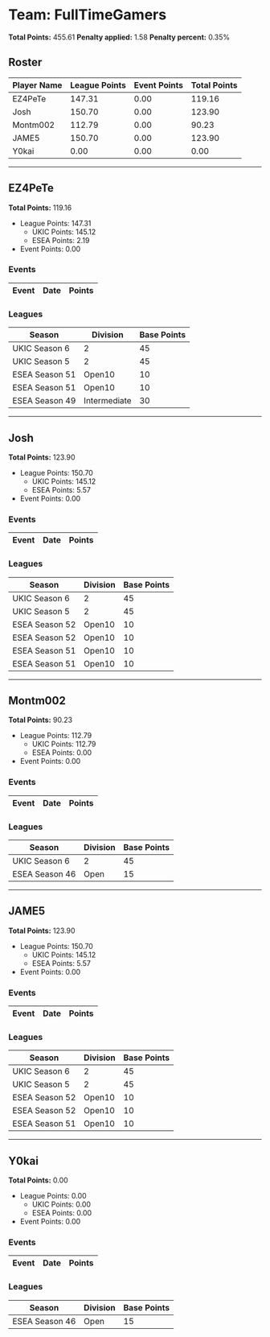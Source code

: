 # Team: FullTimeGamers

**Total Points:** 455.61
**Penalty applied:** 1.58
**Penalty percent:** 0.35%

## Roster
| Player Name | League Points | Event Points | Total Points |
|-------------|--------------|--------------|-------------|
| EZ4PeTe | 147.31 | 0.00 | 119.16 |
| Josh | 150.70 | 0.00 | 123.90 |
| Montm002 | 112.79 | 0.00 | 90.23 |
| JAME5 | 150.70 | 0.00 | 123.90 |
| Y0kai | 0.00 | 0.00 | 0.00 |

---

## EZ4PeTe

**Total Points:** 119.16

- League Points: 147.31
  - UKIC Points: 145.12
  - ESEA Points: 2.19
- Event Points: 0.00

### Events
| Event | Date | Points |
|-------|------|--------|
### Leagues
| Season | Division | Base Points |
|--------|----------|-------------|
| UKIC Season 6 | 2 | 45 |
| UKIC Season 5 | 2 | 45 |
| ESEA Season 51 | Open10 | 10 |
| ESEA Season 51 | Open10 | 10 |
| ESEA Season 49 | Intermediate | 30 |
---

## Josh

**Total Points:** 123.90

- League Points: 150.70
  - UKIC Points: 145.12
  - ESEA Points: 5.57
- Event Points: 0.00

### Events
| Event | Date | Points |
|-------|------|--------|
### Leagues
| Season | Division | Base Points |
|--------|----------|-------------|
| UKIC Season 6 | 2 | 45 |
| UKIC Season 5 | 2 | 45 |
| ESEA Season 52 | Open10 | 10 |
| ESEA Season 52 | Open10 | 10 |
| ESEA Season 51 | Open10 | 10 |
| ESEA Season 51 | Open10 | 10 |
---

## Montm002

**Total Points:** 90.23

- League Points: 112.79
  - UKIC Points: 112.79
  - ESEA Points: 0.00
- Event Points: 0.00

### Events
| Event | Date | Points |
|-------|------|--------|
### Leagues
| Season | Division | Base Points |
|--------|----------|-------------|
| UKIC Season 6 | 2 | 45 |
| ESEA Season 46 | Open | 15 |
---

## JAME5

**Total Points:** 123.90

- League Points: 150.70
  - UKIC Points: 145.12
  - ESEA Points: 5.57
- Event Points: 0.00

### Events
| Event | Date | Points |
|-------|------|--------|
### Leagues
| Season | Division | Base Points |
|--------|----------|-------------|
| UKIC Season 6 | 2 | 45 |
| UKIC Season 5 | 2 | 45 |
| ESEA Season 52 | Open10 | 10 |
| ESEA Season 52 | Open10 | 10 |
| ESEA Season 51 | Open10 | 10 |
---

## Y0kai

**Total Points:** 0.00

- League Points: 0.00
  - UKIC Points: 0.00
  - ESEA Points: 0.00
- Event Points: 0.00

### Events
| Event | Date | Points |
|-------|------|--------|
### Leagues
| Season | Division | Base Points |
|--------|----------|-------------|
| ESEA Season 46 | Open | 15 |